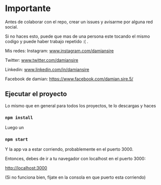 # Importante

Antes de colaborar con el repo, crear un issues y avisarme por alguna red social.

Si no haces esto, puede que mas de una persona este tocando el mismo codigo y puede haber trabajo repetido :( .

Mis redes:
Instagram: www.instagram.com/damiansire

Twitter: www.twitter.com/damiansire

Linkedin: www.linkedin.com/in/damiansire

Facebook de damian: https://www.facebook.com/damian.sire.5/

## Ejecutar el proyecto

Lo mismo que en general para todos los proyectos, te lo descargas y haces

### `npm install`

Luego un 

### `npm start`

Y la app va a estar corriendo, probablemente en el puerto 3000. 

Entonces, debes de ir a tu navegador con localhost en el puerto 3000:

[http://localhost:3000](http://localhost:3000) 

(Si no funciona bien, fijate en la consola en que puerto esta corriendo)
